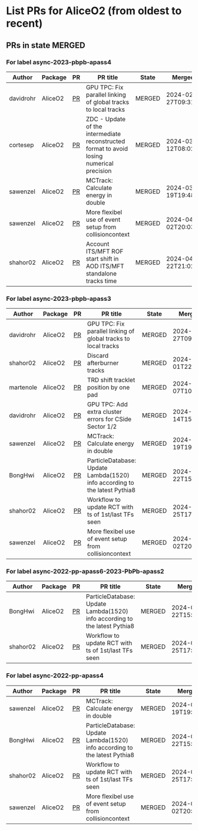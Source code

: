 # List PRs for AliceO2 (from oldest to recent)


## PRs in state MERGED

### For label async-2023-pbpb-apass4

| Author | Package | PR | PR title | State | Merged at |
| --- | --- | --- | --- | --- | --- |
| davidrohr | AliceO2 | [PR](https://github.com/AliceO2Group/AliceO2/pull/12767) | GPU TPC: Fix parallel linking of global tracks to local tracks | MERGED | 2024-02-27T09:31:09Z |
| cortesep | AliceO2 | [PR](https://github.com/AliceO2Group/AliceO2/pull/12712) | ZDC - Update of the intermediate reconstructed format to avoid losing numerical precision | MERGED | 2024-03-12T08:02:03Z |
| sawenzel | AliceO2 | [PR](https://github.com/AliceO2Group/AliceO2/pull/12891) | MCTrack: Calculate energy in double | MERGED | 2024-03-19T19:48:56Z |
| sawenzel | AliceO2 | [PR](https://github.com/AliceO2Group/AliceO2/pull/12920) | More flexibel use of event setup from collisioncontext | MERGED | 2024-04-02T20:03:02Z |
| shahor02 | AliceO2 | [PR](https://github.com/AliceO2Group/AliceO2/pull/13062) | Account ITS/MFT ROF start shift in AOD ITS/MFT standalone tracks time | MERGED | 2024-04-22T21:02:20Z |


### For label async-2023-pbpb-apass3

| Author | Package | PR | PR title | State | Merged at |
| --- | --- | --- | --- | --- | --- |
| davidrohr | AliceO2 | [PR](https://github.com/AliceO2Group/AliceO2/pull/12767) | GPU TPC: Fix parallel linking of global tracks to local tracks | MERGED | 2024-02-27T09:31:09Z |
| shahor02 | AliceO2 | [PR](https://github.com/AliceO2Group/AliceO2/pull/12792) | Discard afterburner tracks | MERGED | 2024-03-01T22:07:02Z |
| martenole | AliceO2 | [PR](https://github.com/AliceO2Group/AliceO2/pull/12505) | TRD shift tracklet position by one pad | MERGED | 2024-03-07T10:09:24Z |
| davidrohr | AliceO2 | [PR](https://github.com/AliceO2Group/AliceO2/pull/12866) | GPU TPC: Add extra cluster errors for CSide Sector 1/2 | MERGED | 2024-03-14T15:47:54Z |
| sawenzel | AliceO2 | [PR](https://github.com/AliceO2Group/AliceO2/pull/12891) | MCTrack: Calculate energy in double | MERGED | 2024-03-19T19:48:56Z |
| BongHwi | AliceO2 | [PR](https://github.com/AliceO2Group/AliceO2/pull/12896) | ParticleDatabase: Update Lambda(1520) info according to the latest Pythia8 | MERGED | 2024-03-22T15:05:04Z |
| shahor02 | AliceO2 | [PR](https://github.com/AliceO2Group/AliceO2/pull/12924) | Workflow to update RCT with ts of 1st/last TFs seen | MERGED | 2024-03-25T17:59:45Z |
| sawenzel | AliceO2 | [PR](https://github.com/AliceO2Group/AliceO2/pull/12920) | More flexibel use of event setup from collisioncontext | MERGED | 2024-04-02T20:03:02Z |


### For label async-2022-pp-apass6-2023-PbPb-apass2

| Author | Package | PR | PR title | State | Merged at |
| --- | --- | --- | --- | --- | --- |
| BongHwi | AliceO2 | [PR](https://github.com/AliceO2Group/AliceO2/pull/12896) | ParticleDatabase: Update Lambda(1520) info according to the latest Pythia8 | MERGED | 2024-03-22T15:05:04Z |
| shahor02 | AliceO2 | [PR](https://github.com/AliceO2Group/AliceO2/pull/12924) | Workflow to update RCT with ts of 1st/last TFs seen | MERGED | 2024-03-25T17:59:45Z |


### For label async-2022-pp-apass4

| Author | Package | PR | PR title | State | Merged at |
| --- | --- | --- | --- | --- | --- |
| sawenzel | AliceO2 | [PR](https://github.com/AliceO2Group/AliceO2/pull/12891) | MCTrack: Calculate energy in double | MERGED | 2024-03-19T19:48:56Z |
| BongHwi | AliceO2 | [PR](https://github.com/AliceO2Group/AliceO2/pull/12896) | ParticleDatabase: Update Lambda(1520) info according to the latest Pythia8 | MERGED | 2024-03-22T15:05:04Z |
| shahor02 | AliceO2 | [PR](https://github.com/AliceO2Group/AliceO2/pull/12924) | Workflow to update RCT with ts of 1st/last TFs seen | MERGED | 2024-03-25T17:59:45Z |
| sawenzel | AliceO2 | [PR](https://github.com/AliceO2Group/AliceO2/pull/12920) | More flexibel use of event setup from collisioncontext | MERGED | 2024-04-02T20:03:02Z |
